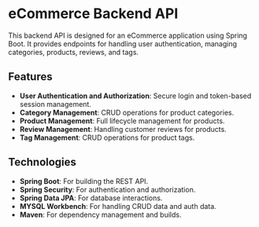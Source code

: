 # eCommerce Backend API

This backend API is designed for an eCommerce application using Spring Boot. It provides endpoints for handling user authentication, managing categories, products, reviews, and tags.

## Features

- **User Authentication and Authorization**: Secure login and token-based session management.
- **Category Management**: CRUD operations for product categories.
- **Product Management**: Full lifecycle management for products.
- **Review Management**: Handling customer reviews for products.
- **Tag Management**: CRUD operations for product tags.


## Technologies

- **Spring Boot**: For building the REST API.
- **Spring Security**: For authentication and authorization.
- **Spring Data JPA**: For database interactions.
- **MYSQL Workbench**: For handling CRUD data and auth data.
- **Maven**: For dependency management and builds.
